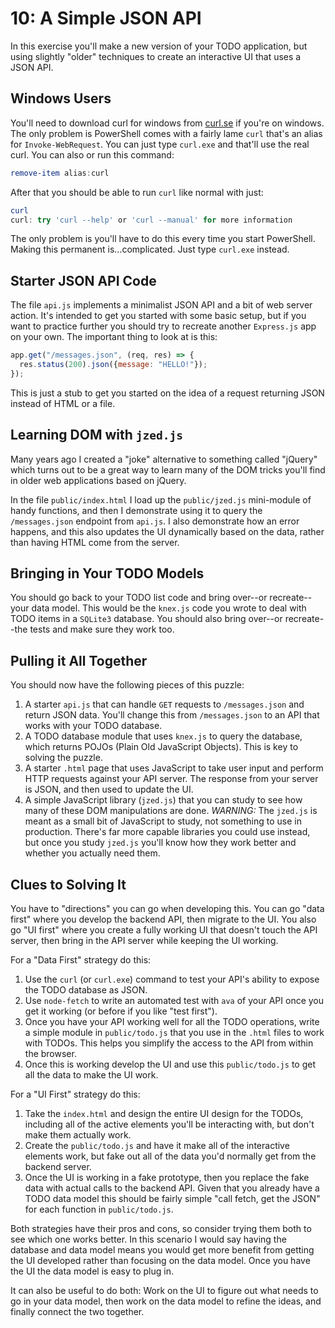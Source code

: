 # 10: A Simple JSON API

In this exercise you'll make a new version of your TODO application, but using slightly "older" techniques to create an interactive UI that uses a JSON API.

## Windows Users

You'll need to download curl for windows from [curl.se](https://curl.se/windows/) if you're on
windows.  The only problem is PowerShell comes with a fairly lame `curl` that's an alias for
`Invoke-WebRequest`. You can just type `curl.exe` and that'll use the real curl.  You can also or run this command:

```powershell
remove-item alias:curl
```

After that you should be able to run `curl` like normal with just:

```powershell
curl
curl: try 'curl --help' or 'curl --manual' for more information
```

The only problem is you'll have to do this every time you start PowerShell.  Making this permanent
is...complicated. Just type `curl.exe` instead.

## Starter JSON API Code

The file `api.js` implements a minimalist JSON API and a bit of web server action.  It's intended to get you started with some basic setup, but if you want to practice further you should try to recreate another `Express.js` app on your own.  The important thing to look at is this:

```javascript
app.get("/messages.json", (req, res) => {
  res.status(200).json({message: "HELLO!"});
});
```

This is just a stub to get you started on the idea of a request returning JSON instead of HTML or a file.

## Learning DOM with `jzed.js`

Many years ago I created a "joke" alternative to something called "jQuery" which turns out to be a great way to learn many of the DOM tricks you'll find in older web applications based on jQuery.

In the file `public/index.html` I load up the `public/jzed.js` mini-module of handy functions, and then I demonstrate using it to query the `/messages.json` endpoint from `api.js`.  I also demonstrate how an error happens, and this also updates the UI dynamically based on the data, rather than having HTML come from the server.

## Bringing in Your TODO Models

You should go back to your TODO list code and bring over--or recreate--your data model.  This would be the `knex.js` code you wrote to deal with TODO items in a `SQLite3` database.  You should also bring over--or recreate--the tests and make sure they work too.

## Pulling it All Together

You should now have the following pieces of this puzzle:

1. A starter `api.js` that can handle `GET` requests to `/messages.json` and return JSON data. You'll change this from `/messages.json` to an API that works with your TODO database.
2. A TODO database module that uses `knex.js` to query the database, which returns POJOs (Plain Old JavaScript Objects).  This is key to solving the puzzle.
3. A starter `.html` page that uses JavaScript to take user input and perform HTTP requests against your API server.  The response from your server is JSON, and then used to update the UI.
4. A simple JavaScript library (`jzed.js`) that you can study to see how many of these DOM manipulations are done.  _WARNING:_ The `jzed.js` is meant as a small bit of JavaScript to study, not something to use in production.  There's far more capable libraries you could use instead, but once you study `jzed.js` you'll know how they work better and whether you actually need them.

## Clues to Solving It

You have to "directions" you can go when developing this.  You can go "data first" where you develop the backend API, then migrate to the UI.  You also go "UI first" where you create a fully working UI that doesn't touch the API server, then bring in the API server while keeping the UI working.

For a "Data First" strategy do this:

1. Use the `curl` (or `curl.exe`) command to test your API's ability to expose the TODO database as JSON.
2. Use `node-fetch` to write an automated test with `ava` of your API once you get it working (or before if you like "test first").
3. Once you have your API working well for all the TODO operations, write a simple module in `public/todo.js` that you use in the `.html` files to work with TODOs.  This helps you simplify the access to the API from within the browser.
4. Once this is working develop the UI and use this `public/todo.js` to get all the data to make the UI work.

For a "UI First" strategy do this:

1. Take the `index.html` and design the entire UI design for the TODOs, including all of the active elements you'll be interacting with, but don't make them actually work.
2. Create the `public/todo.js` and have it make all of the interactive elements work, but fake out all of the data you'd normally get from the backend server.
3. Once the UI is working in a fake prototype, then you replace the fake data with actual calls to the backend API.  Given that you already have a TODO data model this should be fairly simple "call fetch, get the JSON" for each function in `public/todo.js`.

Both strategies have their pros and cons, so consider trying them both to see which one works better.  In this scenario I would say having the database and data model means you would get more benefit from getting the UI developed rather than focusing on the data model.  Once you have the UI the data model is easy to plug in.

It can also be useful to do both:  Work on the UI to figure out what needs to go in your data model, then work on the data model to refine the ideas, and finally connect the two together.
